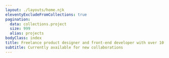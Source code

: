 ```yaml
---
layout: ./layouts/home.njk
eleventyExcludeFromCollections: true
pagination:
  data: collections.project
  size: 999
  alias: projects
bodyClass: index
title: Freelance product designer and front-end developer with over 10 years of experience working on the internet
subtitle: Currently available for new collaborations
---
```


